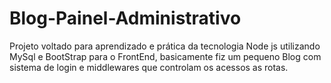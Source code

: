 # Blog-Painel-Administrativo

<p> Projeto voltado para aprendizado e prática da tecnologia Node js utilizando MySql e BootStrap para o FrontEnd, basicamente fiz um pequeno Blog com sistema de login e middlewares que controlam os acessos as rotas.
</p>
